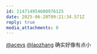 ```yaml
---
id: 114714954600976125
date: 2025-06-20T09:21:34.571Z
reply: true
media_attachments: 0
---
```


[@acevs](https://mastodon.social/@acevs) [@laozhang](https://suo.si/@laozhang) 确实好像有点小

